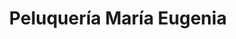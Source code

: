---
title: "Peluquería María Eugenia"
url: /villares-de-la-reina/peluqueria-maria-eugenia/
shop: Friseur
---